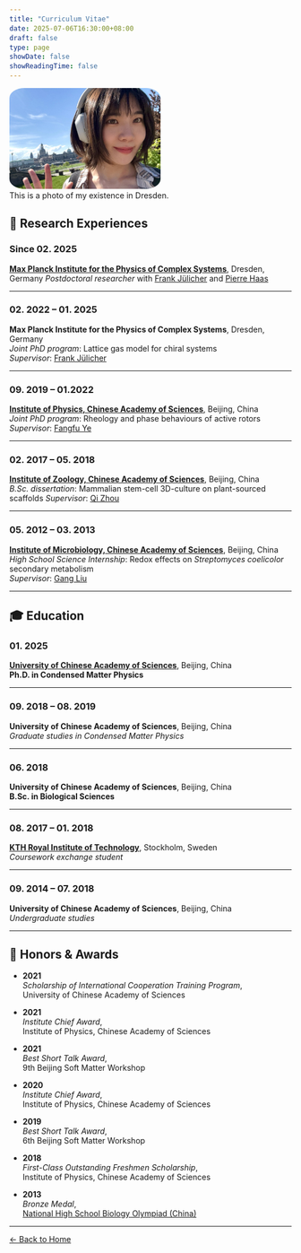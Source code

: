 ```yaml
---
title: "Curriculum Vitae"
date: 2025-07-06T16:30:00+08:00
draft: false
type: page
showDate: false
showReadingTime: false
---
```



<div>
  <img src="/img/cv_pic.jpg" alt="BOYI WANG Avatar"
       style="width: 270px; height: auto; border-radius: 10%; object-fit: cover;">
  <p style="margin-top: 0px;">This is a photo of my existence in Dresden.</p>
</div>




## 📑 Research Experiences

### Since 02. 2025  
[**Max Planck Institute for the Physics of Complex Systems**](https://www.pks.mpg.de/biological-physics), Dresden, Germany
*Postdoctoral researcher* with [Frank Jülicher](https://www.pks.mpg.de/biological-physics/frank-juelicher) and [Pierre Haas](https://www.mpi-cbg.de/research/researchgroups/currentgroups/pierre-haas/group-leader)

---

### 02. 2022 – 01. 2025  
**Max Planck Institute for the Physics of Complex Systems**, Dresden, Germany  
*Joint PhD program*: Lattice gas model for chiral systems  
*Supervisor*: [Frank Jülicher](https://www.pks.mpg.de/biological-physics/frank-juelicher)

---

### 09. 2019 – 01.2022  
[**Institute of Physics, Chinese Academy of Sciences**](https://english.iop.cas.cn/), Beijing, China  
*Joint PhD program*: Rheology and phase behaviours of active rotors  
*Supervisor*: [Fangfu Ye](https://scholar.google.com/citations?user=quJ24s0AAAAJ&hl=en)

---

### 02. 2017 – 05. 2018  
[**Institute of Zoology, Chinese Academy of Sciences**](http://english.ioz.cas.cn/), Beijing, China  
*B.Sc. dissertation*: Mammalian stem-cell 3D-culture on plant-sourced scaffolds 
*Supervisor*: [Qi Zhou](http://english.ioz.cas.cn/sourcedb/scs/202310/t20231030_431088.html)

---

### 05. 2012 – 03. 2013  
[**Institute of Microbiology, Chinese Academy of Sciences**](https://english.im.cas.cn/), Beijing, China  
*High School Science Internship*: Redox effects on *Streptomyces coelicolor* secondary metabolism   
*Supervisor*: [Gang Liu](https://mycolab.im.ac.cn/en/liugang/spi/)

---

## 🎓 Education

### 01. 2025  
[**University of Chinese Academy of Sciences**](https://www.ucas.ac.cn/), Beijing, China  
**Ph.D. in Condensed Matter Physics**

---

### 09. 2018 – 08. 2019  
**University of Chinese Academy of Sciences**, Beijing, China  
*Graduate studies in Condensed Matter Physics*

---

### 06. 2018  
**University of Chinese Academy of Sciences**, Beijing, China  
**B.Sc. in Biological Sciences**

---

### 08. 2017 – 01. 2018  
[**KTH Royal Institute of Technology**](https://www.kth.se/en), Stockholm, Sweden  
*Coursework exchange student*

---

### 09. 2014 – 07. 2018  
**University of Chinese Academy of Sciences**, Beijing, China  
*Undergraduate studies*

---

## 🏅 Honors & Awards

- **2021**  
  *Scholarship of International Cooperation Training Program*,  
  University of Chinese Academy of Sciences

- **2021**  
  *Institute Chief Award*,  
  Institute of Physics, Chinese Academy of Sciences

- **2021**  
  *Best Short Talk Award*,  
  9th Beijing Soft Matter Workshop

- **2020**  
  *Institute Chief Award*,  
  Institute of Physics, Chinese Academy of Sciences

- **2019**  
  *Best Short Talk Award*,  
  6th Beijing Soft Matter Workshop

- **2018**  
  *First-Class Outstanding Freshmen Scholarship*,  
  Institute of Physics, Chinese Academy of Sciences

- **2013**  
  *Bronze Medal*,  
  [National High School Biology Olympiad (China)](https://www.ibo-info.org/en/countries/nbo/cn-china-national-biology-olympiad-cnbo-83.html)

---

[← Back to Home](/)
